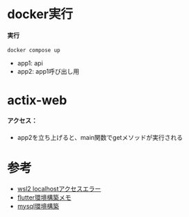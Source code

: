 # docker実行
#### 実行
```
docker compose up
```
- app1: api
- app2: app1呼び出し用

# actix-web
#### アクセス：
- app2を立ち上げると、main関数でgetメソッドが実行される
# 参考
- [wsl2 localhostアクセスエラー](https://qiita.com/snaka/items/a8eee4cfc8f7d733e6ab)
- [flutter環境構築メモ](https://qiita.com/__yuporon__/items/f06a6361dbc395bf75a9)
- [mysql環境構築](https://zenn.dev/ryo7/articles/create-mysql-on-docker)